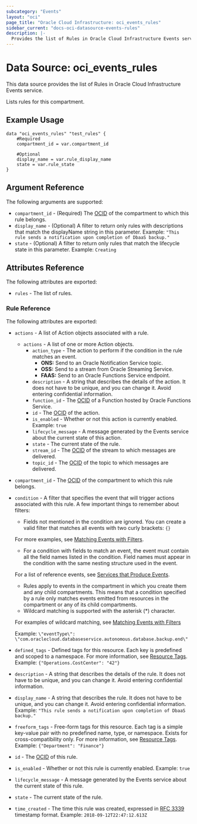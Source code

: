 ```yaml
---
subcategory: "Events"
layout: "oci"
page_title: "Oracle Cloud Infrastructure: oci_events_rules"
sidebar_current: "docs-oci-datasource-events-rules"
description: |-
  Provides the list of Rules in Oracle Cloud Infrastructure Events service
---
```


# Data Source: oci_events_rules
This data source provides the list of Rules in Oracle Cloud Infrastructure Events service.

Lists rules for this compartment.


## Example Usage

```hcl
data "oci_events_rules" "test_rules" {
	#Required
	compartment_id = var.compartment_id

	#Optional
	display_name = var.rule_display_name
	state = var.rule_state
}
```

## Argument Reference

The following arguments are supported:

* `compartment_id` - (Required) The [OCID](https://docs.cloud.oracle.com/iaas/Content/General/Concepts/identifiers.htm) of the compartment to which this rule belongs. 
* `display_name` - (Optional) A filter to return only rules with descriptions that match the displayName string in this parameter.  Example: `"This rule sends a notification upon completion of DbaaS backup."` 
* `state` - (Optional) A filter to return only rules that match the lifecycle state in this parameter.  Example: `Creating` 


## Attributes Reference

The following attributes are exported:

* `rules` - The list of rules.

### Rule Reference

The following attributes are exported:

* `actions` - A list of Action objects associated with a rule. 
	* `actions` - A list of one or more Action objects. 
		* `action_type` - The action to perform if the condition in the rule matches an event.
			* **ONS:** Send to an Oracle Notification Service topic.
			* **OSS:** Send to a stream from Oracle Streaming Service.
			* **FAAS:** Send to an Oracle Functions Service endpoint. 
		* `description` - A string that describes the details of the action. It does not have to be unique, and you can change it. Avoid entering confidential information. 
		* `function_id` - The [OCID](https://docs.cloud.oracle.com/iaas/Content/General/Concepts/identifiers.htm) of a Function hosted by Oracle Functions Service. 
		* `id` - The [OCID](https://docs.cloud.oracle.com/iaas/Content/General/Concepts/identifiers.htm) of the action. 
		* `is_enabled` - Whether or not this action is currently enabled.  Example: `true` 
		* `lifecycle_message` - A message generated by the Events service about the current state of this action. 
		* `state` - The current state of the rule. 
		* `stream_id` - The [OCID](https://docs.cloud.oracle.com/iaas/Content/General/Concepts/identifiers.htm) of the stream to which messages are delivered. 
		* `topic_id` - The [OCID](https://docs.cloud.oracle.com/iaas/Content/General/Concepts/identifiers.htm) of the topic to which messages are delivered. 
* `compartment_id` - The [OCID](https://docs.cloud.oracle.com/iaas/Content/General/Concepts/identifiers.htm) of the compartment to which this rule belongs. 
* `condition` - A filter that specifies the event that will trigger actions associated with this rule. A few  important things to remember about filters:
	* Fields not mentioned in the condition are ignored. You can create a valid filter that matches all events with two curly brackets: `{}` 

	For more examples, see  [Matching Events with Filters](https://docs.cloud.oracle.com/iaas/Content/Events/Concepts/filterevents.htm).       
	* For a condition with fields to match an event, the event must contain all the field names  listed in the condition. Field names must appear in the condition with the same nesting  structure used in the event. 

	For a list of reference events, see  [Services that Produce Events](https://docs.cloud.oracle.com/iaas/Content/Events/Reference/eventsproducers.htm).       
	* Rules apply to events in the compartment in which you create them and any child compartments.  This means that a condition specified by a rule only matches events emitted from resources in  the compartment or any of its child compartments. 
	* Wildcard matching is supported with the asterisk (*) character. 

	For examples of wildcard matching, see  [Matching Events with Filters](https://docs.cloud.oracle.com/iaas/Content/Events/Concepts/filterevents.htm)

	Example: `\"eventType\": \"com.oraclecloud.databaseservice.autonomous.database.backup.end\"` 
* `defined_tags` - Defined tags for this resource. Each key is predefined and scoped to a namespace. For more information, see [Resource Tags](https://docs.cloud.oracle.com/iaas/Content/General/Concepts/resourcetags.htm).  Example: `{"Operations.CostCenter": "42"}` 
* `description` - A string that describes the details of the rule. It does not have to be unique, and you can change it. Avoid entering confidential information. 
* `display_name` - A string that describes the rule. It does not have to be unique, and you can change it. Avoid entering confidential information.  Example: `"This rule sends a notification upon completion of DbaaS backup."` 
* `freeform_tags` - Free-form tags for this resource. Each tag is a simple key-value pair with no predefined name, type, or namespace. Exists for cross-compatibility only. For more information, see [Resource Tags](https://docs.cloud.oracle.com/iaas/Content/General/Concepts/resourcetags.htm).  Example: `{"Department": "Finance"}` 
* `id` - The [OCID](https://docs.cloud.oracle.com/iaas/Content/General/Concepts/identifiers.htm) of this rule. 
* `is_enabled` - Whether or not this rule is currently enabled.  Example: `true` 
* `lifecycle_message` - A message generated by the Events service about the current state of this rule. 
* `state` - The current state of the rule. 
* `time_created` - The time this rule was created, expressed in [RFC 3339](https://tools.ietf.org/html/rfc3339) timestamp format.  Example: `2018-09-12T22:47:12.613Z` 

